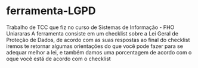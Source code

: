 # ferramenta-LGPD
Trabalho de TCC que fiz no curso de Sistemas de Informação - FHO Uniararas
A ferramenta consiste em um checklist sobre a Lei Geral de Proteção de Dados, de acordo com as suas respostas ao final do checklist iremos te retornar
algumas orientações do que você pode fazer para se adequar melhor a lei, e também damos uma porcentagem de acordo com o oque você está de acordo com o checklist
